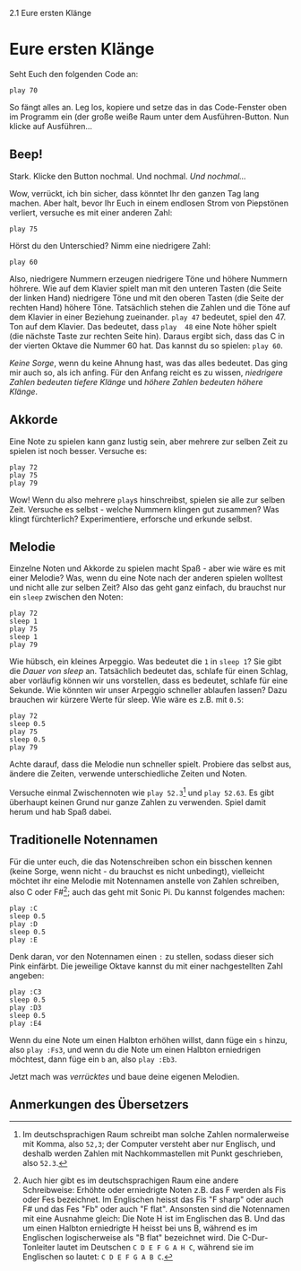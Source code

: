 2.1 Eure ersten Klänge

# Eure ersten Klänge

Seht Euch den folgenden Code an:

```
play 70
```

So fängt alles an. Leg los, kopiere und setze das in das Code-Fenster 
oben im Programm ein (der große weiße Raum unter dem Ausführen-Button. 
Nun klicke auf Ausführen...

## Beep!

Stark. Klicke den Button nochmal. Und nochmal. *Und nochmal...*

Wow, verrückt, ich bin sicher, dass könntet Ihr den ganzen Tag lang 
machen. Aber halt, bevor Ihr Euch in einem endlosen Strom von 
Piepstönen verliert, versuche es mit einer anderen Zahl:

```
play 75
```

Hörst du den Unterschied? Nimm eine niedrigere Zahl:

```
play 60
```

Also, niedrigere Nummern erzeugen niedrigere Töne und höhere Nummern 
höhrere. Wie auf dem Klavier spielt man mit den unteren Tasten (die 
Seite der linken Hand) niedrigere Töne und mit den oberen Tasten (die 
Seite der rechten Hand) höhere Töne. Tatsächlich stehen die Zahlen und 
die Töne auf dem Klavier in einer Beziehung zueinander. `play 47` 
bedeutet, spiel den 47. Ton auf dem Klavier. Das bedeutet, dass `play 
48` eine Note höher spielt (die nächste Taste zur rechten Seite hin). 
Daraus ergibt sich, dass das C in der vierten Oktave die Nummer 60 hat. 
Das kannst du so spielen: `play 60`.

*Keine Sorge*, wenn du keine Ahnung hast, was das alles bedeutet. Das 
ging mir auch so, als ich anfing. Für den Anfang reicht es zu wissen, 
*niedrigere Zahlen bedeuten tiefere Klänge* und *höhere Zahlen bedeuten 
höhere Klänge*.

## Akkorde

Eine Note zu spielen kann ganz lustig sein, aber mehrere zur selben 
Zeit zu spielen ist noch besser. Versuche es:

```
play 72
play 75
play 79
```

Wow! Wenn du also mehrere `play`s hinschreibst, spielen sie alle zur 
selben Zeit. Versuche es selbst - welche Nummern klingen gut zusammen? 
Was klingt fürchterlich? Experimentiere, erforsche und erkunde selbst.

## Melodie

Einzelne Noten und Akkorde zu spielen macht Spaß - aber wie wäre es mit 
einer Melodie? Was, wenn du eine Note nach der anderen spielen wolltest 
und nicht alle zur selben Zeit? Also das geht ganz einfach, du brauchst 
nur ein `sleep` zwischen den Noten:

```
play 72
sleep 1
play 75
sleep 1
play 79
```

Wie hübsch, ein kleines Arpeggio. Was bedeutet die `1` in `sleep 1`? 
Sie gibt die *Dauer von sleep* an. Tatsächlich bedeutet das, schlafe 
für einen Schlag, aber vorläufig können wir uns vorstellen, dass es 
bedeutet, schlafe für eine Sekunde. Wie könnten wir unser Arpeggio 
schneller ablaufen lassen? Dazu brauchen wir kürzere Werte für sleep. 
Wie wäre es z.B. mit `0.5`:

```
play 72
sleep 0.5
play 75
sleep 0.5
play 79
```

Achte darauf, dass die Melodie nun schneller spielt. Probiere das 
selbst aus, ändere die Zeiten, verwende unterschiedliche Zeiten und 
Noten.

Versuche einmal Zwischennoten wie `play 52.3`[^1] und `play 52.63`. Es 
gibt überhaupt keinen Grund nur ganze Zahlen zu verwenden. Spiel damit 
herum und hab  Spaß dabei.

## Traditionelle Notennamen

Für die unter euch, die das Notenschreiben schon ein bisschen kennen 
(keine Sorge, wenn nicht - du brauchst es nicht unbedingt), vielleicht 
möchtet ihr eine Melodie mit Notennamen anstelle von Zahlen schreiben, 
also C oder F#[^2]; auch das geht mit Sonic Pi. Du kannst folgendes 
machen:

```
play :C
sleep 0.5
play :D
sleep 0.5
play :E
```

Denk daran, vor den Notennamen einen `:` zu stellen, sodass dieser sich 
Pink einfärbt. Die jeweilige Oktave kannst du mit einer nachgestellten 
Zahl angeben:

```
play :C3
sleep 0.5
play :D3
sleep 0.5
play :E4
```

Wenn du eine Note um einen Halbton erhöhen willst, dann füge ein `s` 
hinzu, also `play :Fs3`, und wenn du die Note um einen Halbton 
erniedrigen möchtest, dann füge ein `b` an, also `play :Eb3`.

Jetzt mach was *verrücktes* und baue deine eigenen Melodien.


## Anmerkungen des Übersetzers

[^1]: Im deutschsprachigen Raum schreibt man solche Zahlen 
normalerweise mit Komma, also `52,3`; der Computer versteht aber nur 
Englisch, und deshalb werden Zahlen mit Nachkommastellen mit Punkt 
geschrieben, also `52.3`.

[^2]: Auch hier gibt es im deutschsprachigen Raum eine andere 
Schreibweise: Erhöhte oder erniedrigte Noten z.B. das F werden als Fis 
oder Fes bezeichnet. Im Englischen heisst das Fis "F sharp" oder auch 
F# und das Fes "Fb" oder auch "F flat". Ansonsten sind die Notennamen 
mit eine Ausnahme gleich: Die Note H ist im Englischen das B. Und das 
um einen Halbton erniedrigte H heisst bei uns B, während es im 
Englischen logischerweise als "B flat" bezeichnet wird. Die 
C-Dur-Tonleiter lautet im Deutschen `C D E F G A H C`, während sie im 
Englischen so lautet: `C D E F G A B C`.


